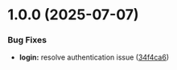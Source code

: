 # 1.0.0 (2025-07-07)


### Bug Fixes

* **login:** resolve authentication issue ([34f4ca6](https://github.com/ZulAasim/mygitproj1/commit/34f4ca6c96f12856f89816da270d72fec41cd14b))




